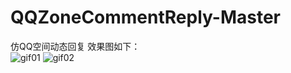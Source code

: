 # QQZoneCommentReply-Master
仿QQ空间动态回复
效果图如下：<br/>
![gif01](http://odfke6drt.bkt.clouddn.com/dynamic_comment_reply_01.gif)   ![gif02](http://odfke6drt.bkt.clouddn.com/dynamic_comment_reply_02.gif)
